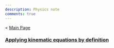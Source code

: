 ```yaml
---
description: Physics note
comments: true
---
```

< [Main Page](https://enginebeast.github.io/)

### [Applying kinematic equations by definition](https://enginebeast.github.io/2025/09/22/apply_kinematic.html)
